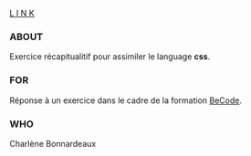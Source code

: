 [L I N K](https://charlene-bx.github.io/1.9_CssIntegration/)

### ABOUT
Exercice récapitualitif pour assimiler le language **css**.

### FOR
Réponse à un exercice dans le cadre de la formation [BeCode](https://github.com/becodeorg/BXL-Johnson-5.25).

### WHO
Charlène Bonnardeaux



